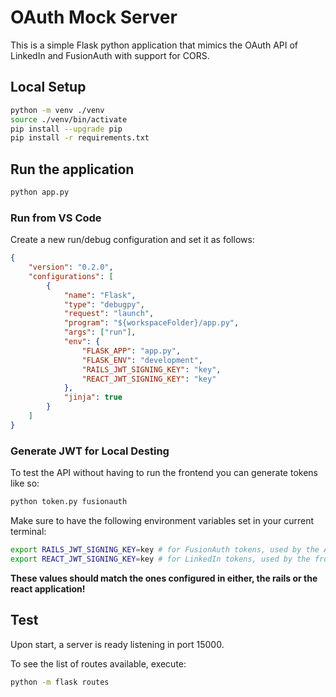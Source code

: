 # OAuth Mock Server
This is a simple Flask python application that mimics the OAuth API of LinkedIn and FusionAuth with support for CORS.

## Local Setup
```bash
python -m venv ./venv
source ./venv/bin/activate
pip install --upgrade pip
pip install -r requirements.txt
```

## Run the application

```bash
python app.py
```

### Run from VS Code

Create a new run/debug configuration and set it as follows:

```json
{
    "version": "0.2.0",
    "configurations": [
        {
            "name": "Flask",
            "type": "debugpy",
            "request": "launch",
            "program": "${workspaceFolder}/app.py",
            "args": ["run"],
            "env": {
                "FLASK_APP": "app.py",
                "FLASK_ENV": "development",
                "RAILS_JWT_SIGNING_KEY": "key",
                "REACT_JWT_SIGNING_KEY": "key"
            },
            "jinja": true
        }
    ]
}
```

### Generate JWT for Local Desting

To test the API without having to run the frontend you can generate tokens like so:

```bash
python token.py fusionauth
```

Make sure to have the following environment variables set in your current terminal:

```bash
export RAILS_JWT_SIGNING_KEY=key # for FusionAuth tokens, used by the API
export REACT_JWT_SIGNING_KEY=key # for LinkedIn tokens, used by the frontend
```

**These values should match the ones configured in either, the rails or the react application!**

## Test

Upon start, a server is ready listening in port 15000.

To see the list of routes available, execute:

```bash
python -m flask routes
```